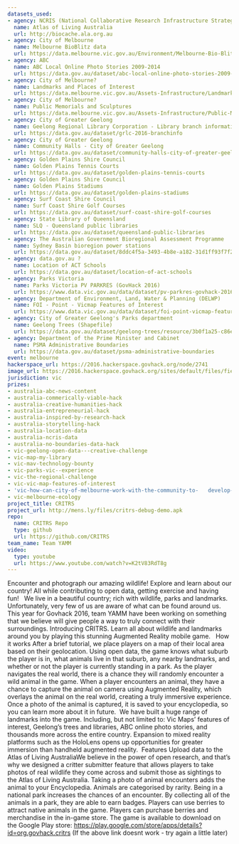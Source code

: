```yaml
---
datasets_used:
- agency: NCRIS (National Collaborative Research Infrastructure Strategy)
  name: Atlas of Living Australia
  url: http://biocache.ala.org.au
- agency: City of Melbourne
  name: Melbourne BioBlitz data
  url: https://data.melbourne.vic.gov.au/Environment/Melbourne-Bio-Blitz-2016/ew6k-chz4
- agency: ABC
  name: ABC Local Online Photo Stories 2009-2014
  url: https://data.gov.au/dataset/abc-local-online-photo-stories-2009-2014/
- agency: City of Melbourne?
  name: Landmarks and Places of Interest
  url: https://data.melbourne.vic.gov.au/Assets-Infrastructure/Landmarks-and-Places-of-Interest/j5vt-ppat
- agency: City of Melbourne?
  name: Public Memorials and Sculptures
  url: https://data.melbourne.vic.gov.au/Assets-Infrastructure/Public-Memorials-and-Sculptures/uqhf-q5h7
- agency: City of Greater Geelong
  name: Geelong Regional Library Corporation - Library branch information - 2016
  url: https://data.gov.au/dataset/grlc-2016-branchinfo
- agency: City of Greater Geelong
  name: Community Halls - City of Greater Geelong
  url: https://data.gov.au/dataset/community-halls-city-of-greater-geelong
- agency: Golden Plains Shire Council
  name: Golden Plains Tennis Courts
  url: https://data.gov.au/dataset/golden-plains-tennis-courts
- agency: Golden Plains Shire Council
  name: Golden Plains Stadiums
  url: https://data.gov.au/dataset/golden-plains-stadiums
- agency: Surf Coast Shire Council
  name: Surf Coast Shire Golf Courses
  url: https://data.gov.au/dataset/surf-coast-shire-golf-courses
- agency: State Library of Queensland
  name: SLQ - Queensland public libraries
  url: https://data.gov.au/dataset/queensland-public-libraries
- agency: The Australian Government Bioregional Assessment Programme
  name: Sydney Basin bioregion power stations
  url: https://data.gov.au/dataset/8ddc4f5a-3493-4b8e-a182-31d1ff93f7f2
- agency: data.gov.au ?
  name: Location of ACT Schools
  url: https://data.gov.au/dataset/location-of-act-schools
- agency: Parks Victoria
  name: Parks Victoria PV PARKRES (GovHack 2016)
  url: https://www.data.vic.gov.au/data/dataset/pv-parkres-govhack-2016
- agency: Department of Environment, Land, Water & Planning (DELWP)
  name: FOI - Point - Vicmap Features of Interest
  url: https://www.data.vic.gov.au/data/dataset/foi-point-vicmap-features-of-interest
- agency: City of Greater Geelong's Parks department
  name: Geelong Trees (Shapefile)
  url: https://data.gov.au/dataset/geelong-trees/resource/3b0f1a25-c86e-45ac-a25f-c450fff04bfe
- agency: Department of the Prime Minister and Cabinet
  name: PSMA Administrative Boundaries
  url: https://data.gov.au/dataset/psma-administrative-boundaries
event: melbourne
hackerspace_url: https://2016.hackerspace.govhack.org/node/2741
image_url: https://2016.hackerspace.govhack.org/sites/default/files/field/image/competition%20ico.png
jurisdiction: vic
prizes:
- australia-abc-news-content
- australia-commerically-viable-hack
- australia-creative-humanities-hack
- australia-entrepreneurial-hack
- australia-inspired-by-research-hack
- australia-storytelling-hack
- australia-location-data
- australia-ncris-data
- australia-no-boundaries-data-hack
- vic-geelong-open-data---creative-challenge
- vic-map-my-library
- vic-mav-technology-bounty
- vic-parks-vic--experience
- vic-the-regional-challenge
- vic-vic-map-features-of-interest
- 'vic-how-can-city-of-melbourne-work-with-the-community-to-   develop-a-better-understanding-of-the-city’s-biodiversity?'
- vic-melbourne-ecology
project_title: CRITRS
project_url: http://mens.ly/files/critrs-debug-demo.apk
repo:
  name: CRITRS Repo
  type: github
  url: https://github.com/CRITRS
team_name: Team YAMM
video:
  type: youtube
  url: https://www.youtube.com/watch?v=K2tV83RdT8g
---
```


Encounter and photograph our amazing wildlife! Explore and learn about our country! All while contributing to open data, getting exercise and having fun!
 
We live in a beautiful country; rich with wildlife, parks and landmarks. Unfortunately, very few of us are aware of what can be found around us. This year for Govhack 2016, team YAMM have been working on something that we believe will give people a way to truly connect with their surroundings.
Introducing CRITRS. Learn all about wildlife and landmarks around you by playing this stunning Augmented Reality mobile game.
 
How it works
After a brief tutorial, we place players on a map of their local area based on their geolocation. Using open data, the game knows what suburb the player is in, what animals live in that suburb, any nearby landmarks, and whether or not the player is currently standing in a park.
As the player navigates the real world, there is a chance they will randomly encounter a wild animal in the game.
When a player encounters an animal, they have a chance to capture the animal on camera using Augmented Reality, which overlays the animal on the real world, creating a truly immersive experience.
Once a photo of the animal is captured, it is saved to your encyclopedia, so you can learn more about it in future. 
We have built a huge range of landmarks into the game. Including, but not limited to: Vic Maps’ features of interest, Geelong’s trees and libraries, ABC online photo stories, and thousands more across the entire country.
Expansion to mixed reality platforms such as the HoloLens opens up opportunities for greater immersion than handheld augmented reality. 
Features
Upload data to the Atlas of Living AustraliaWe believe in the power of open research, and that’s why we designed a critter submitter feature that allows players to take photos of real wildlife they come across and submit those as sightings to the Atlas of Living Australia.
Taking a photo of animal encounters adds the animal to your Encyclopedia.
Animals are categorised by rarity.
Being in a national park increases the chances of an encounter. By collecting all of the animals in a park, they are able to earn badges.
Players can use berries to attract native animals in the game.
Players can purchase berries and merchandise in the in-game store.
The game is available to download on the Google Play store: ​​​​​​​https://play.google.com/store/apps/details?id=org.govhack.critrs
(If the above link doesnt work - try again a little later)